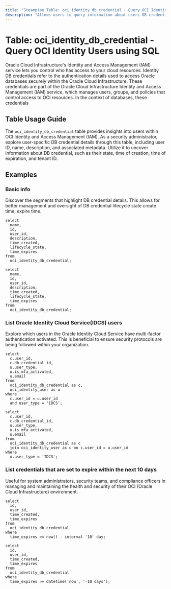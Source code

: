 ```yaml
---
title: "Steampipe Table: oci_identity_db_credential - Query OCI Identity DB Credential using SQL"
description: "Allows users to query information about users DB credential in OCI Identity."
---
```


# Table: oci_identity_db_credential - Query OCI Identity Users using SQL

Oracle Cloud Infrastructure's Identity and Access Management (IAM) service lets you control who has access to your cloud resources. Identity DB credentials refer to the authentication details used to access Oracle databases securely within the Oracle Cloud Infrastructure. These credentials are part of the Oracle Cloud Infrastructure Identity and Access Management (IAM) service, which manages users, groups, and policies that control access to OCI resources. In the context of databases, these credentials

## Table Usage Guide

The `oci_identity_db_credential` table provides insights into users within OCI Identity and Access Management (IAM). As a security administrator, explore user-specific DB credential details through this table, including user ID, name, description, and associated metadata. Utilize it to uncover information about DB credential, such as their state, time of creation, time of expiration, and tenant ID.

## Examples

### Basic info
Discover the segments that highlight DB credential details. This allows for better management and oversight of DB credential lifecycle state create time, expire time.

```sql+postgres
select
  name,
  id,
  user_id,
  description,
  time_created,
  lifecycle_state,
  time_expires
from
  oci_identity_db_credential;
```

```sql+sqlite
select
  name,
  id,
  user_id,
  description,
  time_created,
  lifecycle_state,
  time_expires
from
  oci_identity_db_credential;
```

###  List Oracle Identity Cloud Service(IDCS) users
Explore which users in the Oracle Identity Cloud Service have multi-factor authentication activated. This is beneficial to ensure security protocols are being followed within your organization.

```sql+postgres
select
  c.user_id,
  c.db_credential_id,
  u.user_type,
  u.is_mfa_activated,
  u.email
from
  oci_identity_db_credential as c,
  oci_identity_user as u
where
  c.user_id = u.user_id
  and user_type = 'IDCS';
```

```sql+sqlite
select
  c.user_id,
  c.db_credential_id,
  u.user_type,
  u.is_mfa_activated,
  u.email
from
  oci_identity_db_credential as c
  join oci_identity_user as u on c.user_id = u.user_id
where
  u.user_type = 'IDCS';
```

### List credentials that are set to expire within the next 10 days
Useful for system administrators, security teams, and compliance officers in managing and maintaining the health and security of their OCI (Oracle Cloud Infrastructure) environment.

```sql+postgres
select
  id,
  user_id,
  time_created,
  time_expires
from
  oci_identity_db_credential
where
  time_expires >= now() - interval '10' day;
```

```sql+sqlite
select
  id,
  user_id,
  time_created,
  time_expires
from
  oci_identity_db_credential
where
  time_expires >= datetime('now', '-10 days');
```